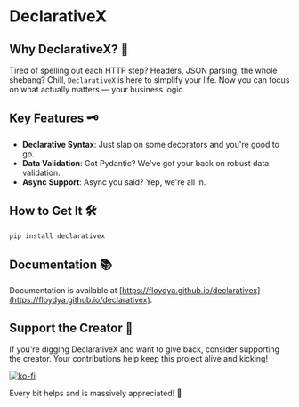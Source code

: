# DeclarativeX

## Why DeclarativeX? 🤔

Tired of spelling out each HTTP step? Headers, JSON parsing, the whole shebang? Chill, `DeclarativeX` is here to
simplify your life. Now you can focus on what actually matters — your business logic.

## Key Features 🗝️

- **Declarative Syntax**: Just slap on some decorators and you're good to go.
- **Data Validation**: Got Pydantic? We've got your back on robust data validation.
- **Async Support**: Async you said? Yep, we're all in.

## How to Get It 🛠

```bash
pip install declarativex
```

## Documentation 📚

Documentation is available at [https://floydya.github.io/declarativex](https://floydya.github.io/declarativex).

## Support the Creator 🙌

If you're digging DeclarativeX and want to give back, consider supporting the creator. Your contributions help keep this
project alive and kicking!

[![ko-fi](https://ko-fi.com/img/githubbutton_sm.svg)](https://ko-fi.com/E1E2OL196)

Every bit helps and is massively appreciated! 🌟

